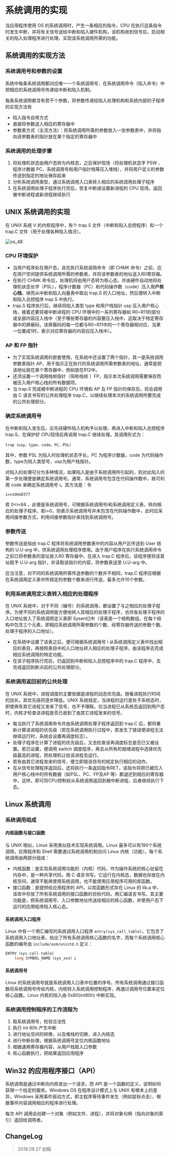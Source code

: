 # 系统调用的实现

当应用程序使用 OS 的系统调用时，产生一条相应的指令，CPU 在执行这条指令时发生中断，并将有关信号送给中断和陷入硬件机构，该机构收到信号后，启动相关的陷入处理程序进行处理，实现该系统调用所需的功能。

## 系统调用的实现方法

### 系统调用号和参数的设置

系统中每条系统调用都对应唯一一个系统调用号，在系统调用命令（陷入命令）中把相应的系统调用号传递给中断和陷入机制。

每条系统调用都含有若干个参数，将参数传递给陷入处理机构和系统内部的子程序的实现方法有

- 陷入指令自带方式
- 直接将参数送入相应的寄存器中
- 参数表方式（主流方法）：将系统调用所需的参数放入一张参数表中，并将指向该参数表的指针放在某个指定的寄存器中

### 系统调用的处理步骤

1. 将处理机状态由用户态转为内核态，之后保护现场（将处理机状态字 PSW 、程序计数器 PC、系统调用号和用户指针栈等压入堆栈），并将用户定义的参数传送到指定的地址保存起来
2. 分析系统调用类型，通过系统调用入口表转入相应的系统调用处理子程序
3. 在系统调用处理子程序执行完后，恢复中断或设置新进程的 CPU 现场，返回被中断进程或新进程继续执行

## UNIX 系统调用的实现

在 UNIX 系统 V 的内核程序中，有个 trap.S 文件（中断和陷入总控程序）和一个 trap.C 文件（用于处理各种陷入情况）。

![os_48](os_48.jpg)

### CPU 环境保护

- 当用户程序处在用户态，且在执行系统调用命令（即 CHMK 命令）之前，应在用户空间提供系统调用所需的参数表，并将该参数表的地址送入R0寄存器。
- 在执行 CHMK 命令后，处理机将由用户态转为核心态，并由硬件自动地将处理机状态长字（PSL），程序计数器（PC）和代码操作数（code）压入用**户核心栈**，继而从中断和陷入向量表中取出 trap.S 的入口地址，然后便转入中断和陷入总控程序 trap.S 中执行。
- trap.S 程序执行后，继续将陷入类型 type 和用户栈指针 usp 压入用户核心栈，接着还要将被中断进程的 CPU 环境中的一系列寄存器如 R0~R11的部分或全部内容压入栈中（至于哪些寄存器的内容要压入栈中，这取决于特定寄存器中的屏蔽码，该屏蔽码的每一位都与R0~R11中的一个寄存器相对应，当某一位置成1时，表示对应寄存器的内容应压入栈中）。

### AP 和 FP 指针

- 为了实现系统调用的嵌套使用，在系统中还设置了两个指针，其一是系统调用参数表指针 AP，用于指示正在执行的系统调用所需参数表的地址，通常是把该地址放在某个寄存器中，例如放在R12中。
- 还须设置一个调用栈帧指针（简称栈帧 ）FP，指示本次系统调用需要保存而被压入用户核心栈的所有数据项。
- 当 trap.S 完成被中断进程的 CPU 环境和 AP 及 FP 指针的保存后，将会调用由 C 语言书写的公共处理程序 trap.C，以继续处理本次的系统调用所要完成的公共处理部分。

### 确定系统调用号

在中断和陷入发生后，应先经硬件陷入机构予以处理，再进入中断和陷入总控程序 trap.S，在保护好 CPU现场后再调用 trap.C 继续处理。其调用形式为：

`trap（usp，type，code，PC，PSL）`

其中，参数 PSL 为陷入时处理机状态字长，PC 为程序计数器，code 为代码操作数，type为陷入类型号，usp为用户栈指针。

对陷入的处理可分为多种情况，如果陷入是由于系统调用所引起的，则对此陷入的第一步处理便是确定系统调用号。通常，系统调用号包含在代码操作数中，故可利用 code 来确定系统调用号 i。其方法是：令

`i=code&0377`

若 0<i<64 ，此便是系统调用号，可根据系统调用号i和系统调用定义表，转向相应的处理子程序。若i=0，则表示系统调用号并未包含在代码操作数中，此时应采用间接参数方式，利用间接参数指针来找到系统调用号。

### 参数传送

参数传送是指由 trap.C 程序将系统调用参数表中的内容从用户区传送到 User 结构的 U.U-arg 中，供系统调用处理程序使用。由于用户程序在执行系统调用命令之前已将参数表的首址放入R0 寄存器中，在进入 trap.C 程序后，该程序便将该首址赋予 U.U-arg 指针，并读取该指针的内容，将参数表送至 U.U-arg 中。

 应当注意，对不同的系统调用所需传送参数的个数并不相同，trap.C 程序应根据在系统调用定义表中所规定的参数个数来进行传送，最多允许10个参数。

### 利用系统调用定义表转入相应的处理程序

在 UNIX 系统中，对于不同（编号）的系统调用，都设置了与之相应的处理子程序。为使不同的系统调用能方便地转人其相应的处理子程序，也将各处理子程序的入口地址放入了系统调用定义表即 Sysent[]中（该表是一个结构数组，在每个结构中包含三个元素，即相应系统调用所需参数的个数、经寄存器传送的参数个数、处理子程序的入口地址）。

- 在系统中设置了该表之后，便可根据系统调用号 i 从系统调用定义表中找出相应的表目，再按照表目中的入口地址转入相应的处理子程序，由该程序去完成相应系统调用的特定功能。
- 在该子程序执行完后，仍返回到中断和陷入总控程序中的 trap.C 程序中，去完成返回到断点前的公共处理部分。

### 系统调用返回前的公共处理

在 UNIX 系统中，进程调度的主要依据是进程的动态优先级。随看进程执行时间的加长，其优先级将逐步降低。UNIX 系统规定，当进程的运行是处于系统态时，即使再有其它进程又发来了信号，也不予理睬。仅当进程已从系统态返回到用户态时，内核才检查该进程是否已收到了由其它进程发来的信号。

- 每当执行了系统调用命令并由系统调用处理子程序返回到 trap.C 后，都将重新计算该进程的优先级（若在系统调用执行过程中，若发生了错误使进程无法继续运行时，系统会设置再调度标志）。
- 处理子程序在计算了进程的优先级后，又去检查该再调度标志是否已又被设置。若已设置，便调用 switch 调度程序，再去从所有的就绪进程中选择优先级最高的进程，把处理机让给该进程去运行。
- 若有由其它进程发来的信号，便立即按该信号的规定执行相应的动作。
- 在从信号处理程序返回后，还将执行一条返回指令RET，该指令将把已被压入用户核心栈中的所有数据（如PSL、PC、FP及AP 等）都退还到相应的寄存器中，这样，即可将CPU控制权从系统调用返回到被中断进程，后者继续执行下去。

## Linux 系统调用

### 系统调用组成

#### 内核函数与接口函数

与 UNIX 相似，Linux 采用类似技术实现系统调用。Linux 最多可以有190个系统调用，应用程序和 Shell 需要通过系统调用机制访问 Linux 内核（功能）。每个系统调用由两部分组成：

- 内核函数：是实现系统调用功能的（内核）代码，作为操作系统的核心驻留在内存中，是一种共享代码，用 C 语言书写。它运行在内核态，数据也存放在内核空间，通常不能再使用系统调用，也不能使用应用程序可用的库函数。
- 接口函数：是提供给应用程序的 API，以库函数形式存在 Linux 的 lib.a 中，该库中存放了所有系统调用的接口函数的目标代码，用汇编语言书写。其主要功能是，把系统调用号、入口参数地址传送给相应的核心函数，并使用户态下运行的应用程序陷入核心态。

#### 系统调用入口程序

Linux 中有一个用汇编写的系统调用入口程序 `entry(sys_call_table)`，它包含了系统调用入口地址表，给出了所有系统调用核心函数的名字，而每个系统调用核心函数的编号由 `include/asm/unistd.h` 定义：

```C
ENTRY（sys-call-table）
	long SYMBOL_NAME（sys_xxx）i
```

#### 系统调用号

Linux 的系统调用号就是系统调用入口表中位置的序号。所有系统调用通过接口函数将系统调用号传给内核，内核转入系统调用控制程序，再通过调用号位置来定位核心函数。Linux 内核的陷入由 0x80(int80h) 中断实现。

### 系统调用控制程序的工作流程为

1. 取系统调用号，检验合法性
2. 执行 int 80h 产生中断
3. 进行地址空间的转换，以及堆栈的切换，进入内核态
4. 进行中断处理，根据系统调用号定位内核函数地址
5. 根据通用寄存器内容，从用户栈取入口参数
6. 核心函数执行，把结果返回应用程序

## Win32 的应用程序接口（API）

系统调用是通过中断向内核发出一个请求，而 API 是一个函数的定义，说明如何获得一个给定的服务。Windows OS 在程序设计模式上与 UNIX 有根本上的差异，Windows 采用事件驱动方式，即主程序等待事件发生（例如鼠标点击），根据事件内容调用相应的程序进行处理。

每次 API 调用会创建一个对象（例如文件、进程），并将对象句柄（指向对象的索引）返回给调用者。

## ChangeLog

> 2018.09.27 初稿